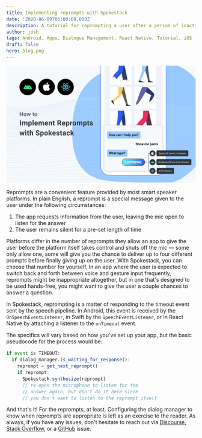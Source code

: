 ```yaml
---
title: Implementing reprompts with Spokestack
date: '2020-06-09T05:00:00.000Z'
description: A tutorial for reprompting a user after a period of inactivity
author: josh
tags: Android, Apps, Dialogue Management, React Native, Tutorial, iOS
draft: false
hero: blog.png
---
```


![Implementing Reprompts with Spokestack](blog.png)

Reprompts are a convenient feature provided by most smart speaker platforms. In plain English, a reprompt is a special message given to the user under the following circumstances:

1. The app requests information from the user, leaving the mic open to listen for the answer
1. The user remains silent for a pre-set length of time

Platforms differ in the number of reprompts they allow an app to give the user before the platform itself takes control and shuts off the mic — some only allow one, some will give you the chance to deliver up to four different prompts before finally giving up on the user. With Spokestack, you can choose that number for yourself. In an app where the user is expected to switch back and forth between voice and gesture input frequently, reprompts might be inappropriate altogether, but in one that's designed to be used hands-free, you might want to give the user a couple chances to answer a question.

In Spokestack, reprompting is a matter of responding to the timeout event sent by the speech pipeline. In Android, this event is received by the `OnSpeechEventListener`, in Swift by the `SpeechEventListener`, or in React Native by attaching a listener to the `onTimeout` event.

The specifics will vary based on how you've set up your app, but the basic pseudocode for the process would be:

```js
if event is TIMEOUT:
  if dialog_manager.is_waiting_for_response():
    reprompt = get_next_reprompt()
    if reprompt:
      Spokestack.synthesize(reprompt)
      // re-open the microphone to listen for the
      // answer again, but don't do it here since
      // you don't want to listen to the reprompt itself
```

And that's it! For the reprompts, at least. Configuring the dialog manager to know when reprompts are appropriate is left as an exercise to the reader. As always, if you have any issues, don't hesitate to reach out via [Discourse](https://forum.spokestack.io/), [Stack Overflow](https://stackoverflow.com/questions/tagged/spokestack), or a [GitHub](https://github.com/spokestack) issue.
